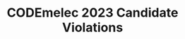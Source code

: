 ---
title: CODEmelec 2023 Candidate Violations
redirect_to: https://docs.google.com/document/d/1MwLIa_CIzK6P6Lk5rOHeAhW2_fgDzFCwHMHoJqcr8ig/edit?usp=sharing
redirect_from: 
  - /2023CandidateViolations
  - /2023candidateviolations
---